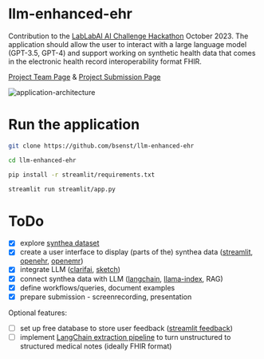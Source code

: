 # llm-enhanced-ehr

Contribution to the [LabLabAI AI Challenge Hackathon](https://lablab.ai/event/ai-challenge-with-gpt-3-5-codex-dall-e-and-whisper-api) October 2023. The application should allow the user to interact with a large language model (GPT-3.5, GPT-4) and support working on synthetic health data that comes in the electronic health record interoperability format FHIR.

[Project Team Page](https://lablab.ai/event/ai-challenge-with-gpt-3-5-codex-dall-e-and-whisper-api/fritzlabs) &
[Project Submission Page](https://lablab.ai/event/ai-challenge-with-gpt-3-5-codex-dall-e-and-whisper-api/fritzlabs/llm-enhanced-medical-notes)

![application-architecture](https://github.com/bsenst/llm-enhanced-ehr/assets/8211411/5a946f4b-8ac1-469a-a145-0aa9e7576e28)

# Run the application

```bash
git clone https://github.com/bsenst/llm-enhanced-ehr
```

```bash
cd llm-enhanced-ehr
```

```bash
pip install -r streamlit/requirements.txt
```

```bash
streamlit run streamlit/app.py
```

# ToDo

- [X] explore [synthea dataset](https://github.com/synthetichealth/synthea)
- [X] create a user interface to display (parts of the) synthea data ([streamlit](https://streamlit.io), [openehr](https://openehr.org), [openemr](https://www.open-emr.org))
- [X] integrate LLM ([clarifai](https://www.clarifai.com), [sketch](https://pypi.org/project/sketch/))
- [X] connect synthea data with LLM ([langchain](https://www.langchain.com/), [llama-index](https://www.llamaindex.ai/), RAG)
- [X] define workflows/queries, document examples
- [X] prepare submission - screenrecording, presentation

Optional features:
- [ ] set up free database to store user feedback ([streamlit feedback](https://github.com/trubrics/streamlit-feedback))
- [ ] implement [LangChain extraction pipeline](https://python.langchain.com/docs/use_cases/extraction) to turn unstructured to structured medical notes (ideally FHIR format)
